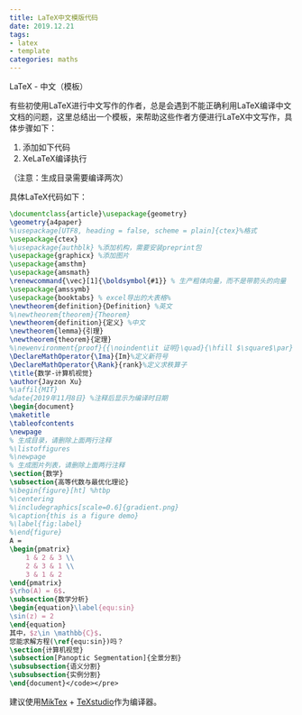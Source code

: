 ```yaml
---
title: LaTeX中文模版代码
date: 2019.12.21
tags:
- latex
- template
categories: maths
---
```


LaTeX - 中文（模板）

有些初使用LaTeX进行中文写作的作者，总是会遇到不能正确利用LaTeX编译中文文档的问题，这里总结出一个模板，来帮助这些作者方便进行LaTeX中文写作，具体步骤如下：

1. 添加如下代码
2. XeLaTeX编译执行

（注意：生成目录需要编译两次）

具体LaTeX代码如下：

<!--more-->

```latex
\documentclass{article}\usepackage{geometry}
\geometry{a4paper}
%\usepackage[UTF8, heading = false, scheme = plain]{ctex}%格式
\usepackage{ctex}
%\usepackage{authblk} %添加机构，需要安装preprint包
\usepackage{graphicx} %添加图片
\usepackage{amsthm}
\usepackage{amsmath}
\renewcommand{\vec}[1]{\boldsymbol{#1}} % 生产粗体向量，而不是带箭头的向量
\usepackage{amssymb}
\usepackage{booktabs} % excel导出的大表格%
\newtheorem{definition}{Definition} %英文
%\newtheorem{theorem}{Theorem}
\newtheorem{definition}{定义} %中文
\newtheorem{lemma}{引理}
\newtheorem{theorem}{定理}
%\newenvironment{proof}{{\noindent\it 证明}\quad}{\hfill $\square$\par}
\DeclareMathOperator{\Ima}{Im}%定义新符号
\DeclareMathOperator{\Rank}{rank}%定义求秩算子
\title{数学-计算机视觉}
\author{Jayzon Xu}
%\affil{MIT}
%date{2019年11月8日} %注释后显示为编译时日期
\begin{document}
\maketitle
\tableofcontents
\newpage
% 生成目录，请删除上面两行注释
%\listoffigures
%\newpage
% 生成图片列表，请删除上面两行注释
\section{数学}
\subsection{高等代数与最优化理论}
%\begin{figure}[ht] %htbp
%\centering
%\includegraphics[scale=0.6]{gradient.png}
%\caption{this is a figure demo}
%\label{fig:label}
%\end{figure}
A =
\begin{pmatrix}
    1 & 2 & 3 \\
    2 & 3 & 1 \\
    3 & 1 & 2
\end{pmatrix}
$\rho(A) = 6$.
\subsection{数学分析}
\begin{equation}\label{equ:sin}
\sin(z) = 2
\end{equation}
其中，$z\in \mathbb{C}$.
您能求解方程(\ref{equ:sin})吗？
\section{计算机视觉}
\subsection[Panoptic Segmentation]{全景分割}
\subsubsection{语义分割}
\subsubsection{实例分割}
\end{document}</code></pre>
```

<p>建议使用<a href="https://miktex.org/download">MikTex</a> + <a href="http://texstudio.sourceforge.net/">TeXstudio</a>作为编译器。</p>